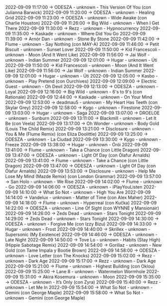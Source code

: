 2022-09-09 11:17:00 -> ODESZA - unknown - This Version Of You (con Julianna Barwick)
2022-09-09 11:20:00 -> ODESZA - unknown - Healing Grid
2022-09-09 11:23:00 -> ODESZA - unknown - Wide Awake (con Charlie Houston)
2022-09-09 11:26:00 -> Big Wild - unknown - When I Get There
2022-09-09 11:30:00 -> Rezz - unknown - Hypnocurrency
2022-09-09 11:35:00 -> Kaskade - unknown - Where Did You Go
2022-09-09 11:39:00 -> Arnór Dan - unknown - Stone By Stone
2022-09-09 11:42:00 -> Flume - unknown - Say Nothing (con MAY-A)
2022-09-09 11:46:00 -> Petit Biscuit - unknown - Sunset Lover
2022-09-09 11:50:00 -> Kid Francescoli - unknown - Moon (And It Went Like)
2022-09-09 11:56:00 -> Jai Wolf - unknown - Indian Summer
2022-09-09 12:01:00 -> Hugar - unknown - Úti
2022-09-09 11:50:00 -> Kid Francescoli - unknown - Moon (And It Went Like)
2022-09-09 11:56:00 -> Jai Wolf - unknown - Indian Summer
2022-09-09 12:01:00 -> Hugar - unknown - Úti
2022-09-09 12:05:00 -> Kasbo - unknown - Play Pretend (con Ourchives)
2022-09-09 12:09:00 -> Electric Guest - unknown - Oh Devil
2022-09-09 12:13:00 -> ODESZA - unknown - Loyal
2022-09-09 12:16:00 -> Big Wild - unknown - 6's to 9's (con Rationale)
2022-09-09 12:44:00 -> Kaskade - unknown - On Your Mind
2022-09-09 12:53:00 -> deadmau5 - unknown - My Heart Has Teeth (con Skylar Grey)
2022-09-09 12:58:00 -> Kygo - unknown - Firestone
2022-09-09 13:03:00 -> Hugar - unknown - Saga
2022-09-09 13:07:00 -> DROELOE - unknown - Sunburn
2022-09-09 13:11:00 -> Blackmill - unknown - Let It Be (con Veela)
2022-09-09 13:17:00 -> Oh Wonder - unknown - Body Gold (Louis The Child Remix)
2022-09-09 13:21:00 -> Disclosure - unknown - You & Me (Flume Remix) (con Eliza Doolittle)
2022-09-09 13:25:00 -> ODESZA - unknown - La Ciudad
2022-09-09 13:30:00 -> Kygo - unknown - Freeze
2022-09-09 13:38:00 -> Hugar - unknown - Órói
2022-09-09 13:41:00 -> Flume - unknown - Take a Chance (con Little Dragon)
2022-09-09 13:47:00 -> ODESZA - unknown - Light Of Day (con Ólafur Arnalds)
2022-09-09 13:41:00 -> Flume - unknown - Take a Chance (con Little Dragon)
2022-09-09 13:47:00 -> ODESZA - unknown - Light Of Day (con Ólafur Arnalds)
2022-09-09 13:53:00 -> Disclosure - unknown - Help Me Lose My Mind (Mazde Remix) (con London Grammar)
2022-09-09 13:57:00 -> San Holo - unknown - We Rise
2022-09-09 14:02:00 -> Flume - unknown - Go
2022-09-09 14:06:00 -> ODESZA - unknown - iPlayYouListen
2022-09-09 14:10:00 -> What So Not - unknown - High You Are
2022-09-09 14:14:00 -> Vandelux - unknown - Matter of Time (con Alex Maher)
2022-09-09 14:18:00 -> Flume - unknown - Hyperreal (con Kučka)
2022-09-09 14:22:00 -> ODESZA - unknown - Line Of Sight (con WYNNE y Mansionair)
2022-09-09 14:26:00 -> Zeds Dead - unknown - Stars Tonight
2022-09-09 14:29:00 -> Zeds Dead - unknown - Stars Tonight
2022-09-09 14:30:00 -> ODESZA - unknown - Forgive Me (con Izzy Bizu)
2022-09-09 14:33:00 -> Hugar - unknown - Frost
2022-09-09 14:40:00 -> Skrillex - unknown - Supersonic (My Existence)
2022-09-09 14:46:00 -> ODESZA - unknown - Late Night
2022-09-09 14:50:00 -> Tove Lo - unknown - Habits (Stay High) (Hippie Sabotage Remix)
2022-09-09 14:54:00 -> Gorillaz - unknown - New Gold (con Tame Impala y Bootie Brown)
2022-09-09 14:58:00 -> ODESZA - unknown - Love Letter (con The Knocks)
2022-09-09 15:02:00 -> Rezz - unknown - Dark Age
2022-09-09 15:17:00 -> Rezz - unknown - Dark Age
2022-09-09 15:21:00 -> Flume - unknown - Highest Building (con Oklou)
2022-09-09 15:25:00 -> Lane 8 - unknown - Watermelon Wormhole
2022-09-09 15:31:00 -> Akira Kosemura - unknown - Moon
2022-09-09 15:35:00 -> ODESZA - unknown - It’s Only (con Zyra)
2022-09-09 15:40:00 -> Rezz - unknown - Let Me In
2022-09-09 15:54:00 -> What So Not - unknown - Gemini (con George Maple)
2022-09-09 15:58:00 -> What So Not - unknown - Gemini (con George Maple)
